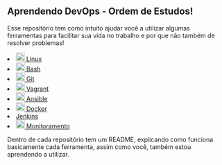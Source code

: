 ## Aprendendo DevOps - Ordem de Estudos!

Esse repositório tem como intuito ajudar você a utilizar algumas ferramentas para facilitar sua vida no trabalho e por que não também de resolver problemas!


<link rel="stylesheet" href="https://cdn.jsdelivr.net/gh/devicons/devicon@v2.15.1/devicon.min.css">
<link rel="stylesheet" href="https://cdn.jsdelivr.net/gh/devicons/devicon@v2.15.1/devicon.min.css">
<link rel="stylesheet" href="https://cdn.jsdelivr.net/gh/devicons/devicon@v2.15.1/devicon.min.css">
          

<li><a href="https://github.com/UlissesRibeiro/aprendendo-devops/tree/master/linux">
<img src="https://cdn.jsdelivr.net/gh/devicons/devicon/icons/linux/linux-original.svg" / width=20>
 Linux</a></li>

<li><a href="https://github.com/UlissesRibeiro/aprendendo-devops/tree/master/bash">
<img src="https://cdn.jsdelivr.net/gh/devicons/devicon/icons/bash/bash-original.svg" / width=20>
Bash</a></li>
          
<li><a href="https://github.com/UlissesRibeiro/curso_devops/tree/master/git">
<img src="https://cdn.jsdelivr.net/gh/devicons/devicon/icons/git/git-original.svg" / width=20>
Git</a></li>

<li><a href="https://github.com/UlissesRibeiro/curso_devops/tree/master/vagrant_labs">
<img src="https://cdn.jsdelivr.net/gh/devicons/devicon/icons/vagrant/vagrant-original.svg" / width=20>
Vagrant </a></li>

<li><a href="https://github.com/UlissesRibeiro/curso_devops/tree/master/ansible_labs">
<img src="https://cdn.jsdelivr.net/gh/devicons/devicon/icons/ansible/ansible-original-wordmark.svg" / width=20>
Ansible</a></li>

<li><a href="https://github.com/UlissesRibeiro/curso_devops/tree/master/docker"><img src="https://cdn.jsdelivr.net/gh/devicons/devicon/icons/docker/docker-original.svg" / width=20>  Docker</a></li>

<li><a href=""> Jenkins</a></li>

<li><a href="https://github.com/UlissesRibeiro/aprendendo-devops/tree/master/monitoramento"><img src="https://img.icons8.com/?size=512&id=14835&format=png" width=20> Monitoramento</a></li>

Dentro de cada repositório tem um README, explicando como funciona basicamente cada ferramenta, assim como você, também estou aprendendo a utilizar.